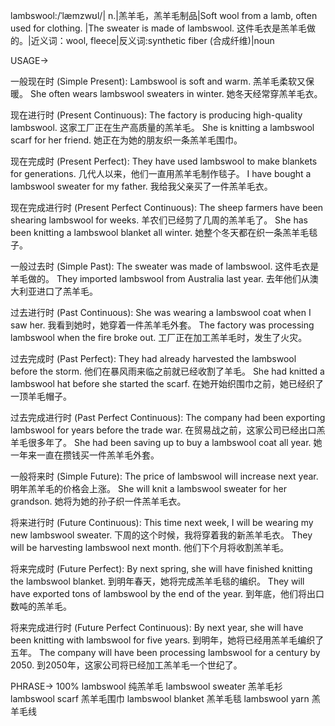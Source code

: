 lambswool:/ˈlæmzwʊl/| n.|羔羊毛，羔羊毛制品|Soft wool from a lamb, often used for clothing. |The sweater is made of lambswool.  这件毛衣是羔羊毛做的。|近义词：wool, fleece|反义词:synthetic fiber (合成纤维)|noun

USAGE->

一般现在时 (Simple Present):
Lambswool is soft and warm. 羔羊毛柔软又保暖。
She often wears lambswool sweaters in winter. 她冬天经常穿羔羊毛衣。

现在进行时 (Present Continuous):
The factory is producing high-quality lambswool. 这家工厂正在生产高质量的羔羊毛。
She is knitting a lambswool scarf for her friend. 她正在为她的朋友织一条羔羊毛围巾。

现在完成时 (Present Perfect):
They have used lambswool to make blankets for generations.  几代人以来，他们一直用羔羊毛制作毯子。
I have bought a lambswool sweater for my father. 我给我父亲买了一件羔羊毛衣。

现在完成进行时 (Present Perfect Continuous):
The sheep farmers have been shearing lambswool for weeks. 羊农们已经剪了几周的羔羊毛了。
She has been knitting a lambswool blanket all winter. 她整个冬天都在织一条羔羊毛毯子。

一般过去时 (Simple Past):
The sweater was made of lambswool. 这件毛衣是羊毛做的。
They imported lambswool from Australia last year. 去年他们从澳大利亚进口了羔羊毛。

过去进行时 (Past Continuous):
She was wearing a lambswool coat when I saw her. 我看到她时，她穿着一件羔羊毛外套。
The factory was processing lambswool when the fire broke out. 工厂正在加工羔羊毛时，发生了火灾。


过去完成时 (Past Perfect):
They had already harvested the lambswool before the storm. 他们在暴风雨来临之前就已经收割了羊毛。
She had knitted a lambswool hat before she started the scarf. 在她开始织围巾之前，她已经织了一顶羊毛帽子。


过去完成进行时 (Past Perfect Continuous):
The company had been exporting lambswool for years before the trade war. 在贸易战之前，这家公司已经出口羔羊毛很多年了。
She had been saving up to buy a lambswool coat all year. 她一年来一直在攒钱买一件羔羊毛外套。

一般将来时 (Simple Future):
The price of lambswool will increase next year. 明年羔羊毛的价格会上涨。
She will knit a lambswool sweater for her grandson. 她将为她的孙子织一件羔羊毛衣。


将来进行时 (Future Continuous):
This time next week, I will be wearing my new lambswool sweater. 下周的这个时候，我将穿着我的新羔羊毛衣。
They will be harvesting lambswool next month. 他们下个月将收割羔羊毛。


将来完成时 (Future Perfect):
By next spring, she will have finished knitting the lambswool blanket. 到明年春天，她将完成羔羊毛毯的编织。
They will have exported tons of lambswool by the end of the year. 到年底，他们将出口数吨的羔羊毛。


将来完成进行时 (Future Perfect Continuous):
By next year, she will have been knitting with lambswool for five years. 到明年，她将已经用羔羊毛编织了五年。
The company will have been processing lambswool for a century by 2050. 到2050年，这家公司将已经加工羔羊毛一个世纪了。



PHRASE->
100% lambswool  纯羔羊毛
lambswool sweater 羔羊毛衫
lambswool scarf 羔羊毛围巾
lambswool blanket 羔羊毛毯
lambswool yarn 羔羊毛线
